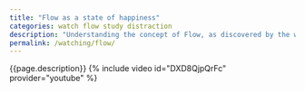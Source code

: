 ```yaml
---
title: "Flow as a state of happiness"
categories: watch flow study distraction
description: "Understanding the concept of Flow, as discovered by the wonderful Hungarian psychologist Mihaly Csikszentmhaly"
permalink: /watching/flow/
---
```

{{page.description}}
{% include video id="DXD8QjpQrFc" provider="youtube" %}